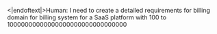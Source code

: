 <|endoftext|>Human: I need to create a detailed requirements for billing domain for billing system for a SaaS platform with 100 to 10000000000000000000000000000000